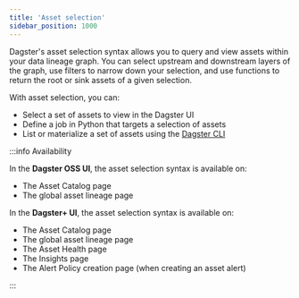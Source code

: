 ```yaml
---
title: 'Asset selection'
sidebar_position: 1000
---
```


Dagster's asset selection syntax allows you to query and view assets within your data lineage graph. You can select upstream and downstream layers of the graph, use filters to narrow down your selection, and use functions to return the root or sink assets of a given selection.

With asset selection, you can:

- Select a set of assets to view in the Dagster UI
- Define a job in Python that targets a selection of assets
- List or materialize a set of assets using the [Dagster CLI](/api/python-api/cli#dagster-asset)

:::info Availability

In the **Dagster OSS UI**, the asset selection syntax is available on:

- The Asset Catalog page
- The global asset lineage page

In the **Dagster+ UI**, the asset selection syntax is available on:

- The Asset Catalog page
- The global asset lineage page
- The Asset Health page
- The Insights page
- The Alert Policy creation page (when creating an asset alert)

:::
